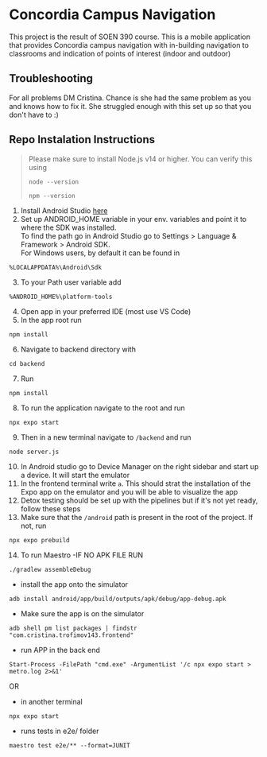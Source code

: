 # Concordia Campus Navigation
This project is the result of SOEN 390 course. 
This is a mobile application that provides Concordia campus navigation with in-building navigation to classrooms and indication of points of interest (indoor and outdoor)


## Troubleshooting
For all problems DM Cristina. Chance is she had the same problem as you and knows how to fix it. She struggled enough with this set up so that you don't have to :)

## Repo Instalation Instructions

> Please make sure to install Node.js v14 or higher. You can verify this using
> ```
> node --version
> ```
> ```
> npm --version
> ```


1. Install Android Studio [here](https://developer.android.com/studio?gad_source=1&gclid=CjwKCAiAneK8BhAVEiwAoy2HYT1FqHBDPSs8u9BNvyGGFMF0M5GmROtabxzmUS7WtYK3wT5LJ2Y6XhoCmXIQAvD_BwE&gclsrc=aw.ds)
2. Set up ANDROID_HOME variable in your env. variables and point it to where the SDK was installed. <br>
To find the path go in Android Studio go to Settings > Language & Framework > Android SDK. <br>
For Windows users, by default it can be found in
```
%LOCALAPPDATA%\Android\Sdk
```
3. To your Path user variable add
```
%ANDROID_HOME%\platform-tools
```
4. Open app in your preferred IDE (most use VS Code)
5. In the app root run
```
npm install
```
6. Navigate to backend directory with
```
cd backend
```
7. Run
```
npm install
```
8. To run the application navigate to the root and run
```
npx expo start
```
9. Then in a new terminal navigate to `/backend` and run
```
node server.js
```
10. In Android studio go to Device Manager on the right sidebar and start up a device. It will start the emulator
11. In the frontend terminal write `a`. This should strat the installation of the Expo app on the emulator and you will be able to visualize the app
12. Detox testing should be set up with the pipelines but if it's not yet ready, follow these steps
13. Make sure that the `/android` path is present in the root of the project. If not, run
```
npx expo prebuild
```
14. To run Maestro 
-IF NO APK FILE RUN
```
./gradlew assembleDebug
```
- install the app onto the simulator
```
adb install android/app/build/outputs/apk/debug/app-debug.apk
```
- Make sure the app is on the simulator
```
adb shell pm list packages | findstr "com.cristina.trofimov143.frontend"
```
- run APP in the back end 
```
Start-Process -FilePath "cmd.exe" -ArgumentList '/c npx expo start > metro.log 2>&1'
```
OR
- in another terminal
```
npx expo start 
```
- runs tests in e2e/ folder
```
maestro test e2e/** --format=JUNIT
```

